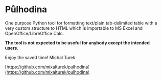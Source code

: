 Půlhodina
=========

One purpose Python tool for formatting text/plain tab-delimited table with
a very custom structure to HTML which is importable to MS Excel and
OpenOffice/LibreOffice Calc.

**The tool is not expected to be useful for anybody except the intended users.**

Enjoy the saved time! 
Michal Turek

[https://github.com/mixalturek/pulhodina](https://github.com/mixalturek/pulhodina)
